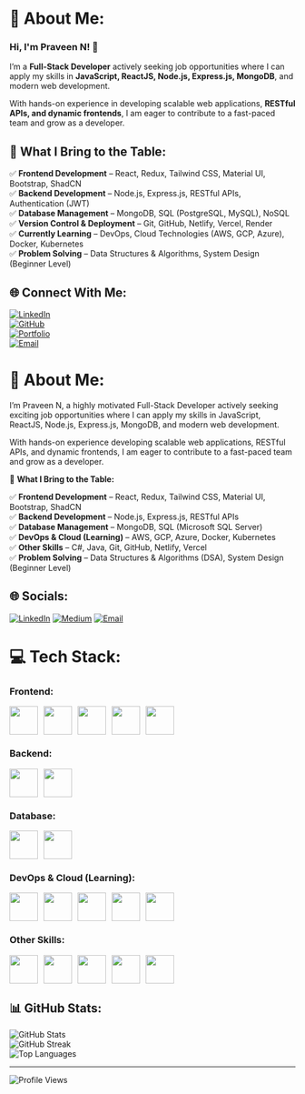 # 💫 About Me:
### Hi, I'm Praveen N! 👋  
I’m a **Full-Stack Developer** actively seeking job opportunities where I can apply my skills in **JavaScript, ReactJS, Node.js, Express.js, MongoDB**, and modern web development.  

With hands-on experience in developing scalable web applications, **RESTful APIs, and dynamic frontends**, I am eager to contribute to a fast-paced team and grow as a developer.  

## 🚀 What I Bring to the Table:
✅ **Frontend Development** – React, Redux, Tailwind CSS, Material UI, Bootstrap, ShadCN  
✅ **Backend Development** – Node.js, Express.js, RESTful APIs, Authentication (JWT)  
✅ **Database Management** – MongoDB, SQL (PostgreSQL, MySQL), NoSQL  
✅ **Version Control & Deployment** – Git, GitHub, Netlify, Vercel, Render  
✅ **Currently Learning** – DevOps, Cloud Technologies (AWS, GCP, Azure), Docker, Kubernetes  
✅ **Problem Solving** – Data Structures & Algorithms, System Design (Beginner Level)  

## 🌐 Connect With Me:
[![LinkedIn](https://img.shields.io/badge/LinkedIn-%230077B5.svg?style=for-the-badge&logo=linkedin&logoColor=white)](https://www.linkedin.com/in/praveen-nagaraj-a8b956219/)  
[![GitHub](https://img.shields.io/badge/GitHub-%23181717.svg?style=for-the-badge&logo=github&logoColor=white)](https://github.com/PraveenNagaraj77)  
[![Portfolio](https://img.shields.io/badge/Portfolio-%231DA1F2.svg?style=for-the-badge&logo=web&logoColor=white)](https://portfolio-prav-een.netlify.app/)  
[![Email](https://img.shields.io/badge/Email-D14836?style=for-the-badge&logo=gmail&logoColor=white)](mailto:praveennagaraj76@gmail.com)  

# 💫 About Me:

I’m Praveen N, a highly motivated Full-Stack Developer actively seeking exciting job opportunities where I can apply my skills in JavaScript, ReactJS, Node.js, Express.js, MongoDB, and modern web development.

With hands-on experience developing scalable web applications, RESTful APIs, and dynamic frontends, I am eager to contribute to a fast-paced team and grow as a developer.

🚀 **What I Bring to the Table:**

✅ **Frontend Development** – React, Redux, Tailwind CSS, Material UI, Bootstrap, ShadCN  
✅ **Backend Development** – Node.js, Express.js, RESTful APIs  
✅ **Database Management** – MongoDB, SQL (Microsoft SQL Server)  
✅ **DevOps & Cloud (Learning)** – AWS, GCP, Azure, Docker, Kubernetes  
✅ **Other Skills** – C#, Java, Git, GitHub, Netlify, Vercel  
✅ **Problem Solving** – Data Structures & Algorithms (DSA), System Design (Beginner Level)  

## 🌐 Socials:
[![LinkedIn](https://img.shields.io/badge/LinkedIn-%230077B5.svg?logo=linkedin&logoColor=white)](https://linkedin.com/in/praveennagaraj)
[![Medium](https://img.shields.io/badge/Medium-12100E?logo=medium&logoColor=white)](https://medium.com/@praveennagaraj)
[![Email](https://img.shields.io/badge/Email-D14836?logo=gmail&logoColor=white)](mailto:praveennagaraj76@gmail.com)

# 💻 Tech Stack:

### **Frontend:**
<div style="display: flex; align-items: center; gap: 10px;">
<img src="https://cdn.jsdelivr.net/gh/devicons/devicon/icons/react/react-original.svg" height="50"/>
<img src="https://cdn.jsdelivr.net/gh/devicons/devicon/icons/redux/redux-original.svg" height="50"/>
<img src="https://cdn.jsdelivr.net/gh/devicons/devicon/icons/bootstrap/bootstrap-original.svg" height="50"/>
<img src="https://raw.githubusercontent.com/tailwindlabs/tailwindcss/master/.github/logo-light.svg" height="50"/>
<img src="https://raw.githubusercontent.com/shadcn/ui/main/assets/logo.svg" height="50"/>
</div>

### **Backend:**
<div style="display: flex; align-items: center; gap: 10px;">
<img src="https://cdn.jsdelivr.net/gh/devicons/devicon/icons/nodejs/nodejs-original.svg" height="50"/>
<img src="https://cdn.jsdelivr.net/gh/devicons/devicon/icons/express/express-original.svg" height="50"/>
</div>

### **Database:**
<div style="display: flex; align-items: center; gap: 10px;">
<img src="https://cdn.jsdelivr.net/gh/devicons/devicon/icons/mongodb/mongodb-original.svg" height="50"/>
<img src="https://cdn.jsdelivr.net/gh/devicons/devicon/icons/microsoftsqlserver/microsoftsqlserver-plain.svg" height="50"/>
</div>

### **DevOps & Cloud (Learning):**
<div style="display: flex; align-items: center; gap: 10px;">
<img src="https://cdn.jsdelivr.net/gh/devicons/devicon/icons/amazonwebservices/amazonwebservices-original.svg" height="50"/>
<img src="https://cdn.jsdelivr.net/gh/devicons/devicon/icons/googlecloud/googlecloud-original.svg" height="50"/>
<img src="https://cdn.jsdelivr.net/gh/devicons/devicon/icons/azure/azure-original.svg" height="50"/>
<img src="https://cdn.jsdelivr.net/gh/devicons/devicon/icons/docker/docker-original.svg" height="50"/>
<img src="https://cdn.jsdelivr.net/gh/devicons/devicon/icons/kubernetes/kubernetes-plain.svg" height="50"/>
</div>

### **Other Skills:**
<div style="display: flex; align-items: center; gap: 10px;">
<img src="https://cdn.jsdelivr.net/gh/devicons/devicon/icons/javascript/javascript-original.svg" height="50"/>
<img src="https://cdn.jsdelivr.net/gh/devicons/devicon/icons/java/java-original.svg" height="50"/>
<img src="https://cdn.jsdelivr.net/gh/devicons/devicon/icons/csharp/csharp-original.svg" height="50"/>
<img src="https://cdn.jsdelivr.net/gh/devicons/devicon/icons/git/git-original.svg" height="50"/>
<img src="https://cdn.jsdelivr.net/gh/devicons/devicon/icons/github/github-original.svg" height="50"/>
</div>


## 📊 GitHub Stats:
![GitHub Stats](https://github-readme-stats.vercel.app/api?username=PraveenNagaraj77&theme=algolia&hide_border=false&include_all_commits=false&count_private=false)  
![GitHub Streak](https://github-readme-streak-stats.herokuapp.com/?user=PraveenNagaraj77&theme=algolia&hide_border=false)  
![Top Languages](https://github-readme-stats.vercel.app/api/top-langs/?username=PraveenNagaraj77&theme=algolia&hide_border=false&include_all_commits=false&count_private=false&layout=compact)  


---
![Profile Views](https://visitcount.itsvg.in/api?id=PraveenNagaraj77&icon=10&color=13)  

<!-- Proudly created with GPRM ( https://gprm.itsvg.in ) -->
